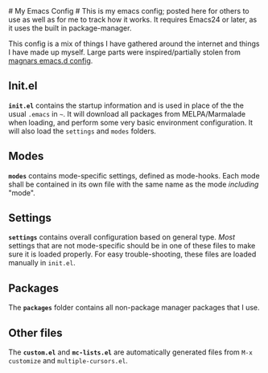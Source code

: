 <meta http-equiv='Content-Type' content='text/html; charset=utf-8' />
# My Emacs Config #
This is my emacs config; posted here for others to use as well as for me to
track how it works. It requires Emacs24 or later, as it uses the built in
package-manager.

This config is a mix of things I have gathered around the internet and things I
have made up myself. Large parts were inspired/partially stolen from
[magnars emacs.d config](http://www.github.com/magnars/.emacs.d).

## Init.el ##
**`init.el`** contains the startup information and is used in place of the the usual `.emacs` in
  `~`. It will download all packages from MELPA/Marmalade when loading, and
  perform some very basic environment configuration. It will also load the
  `settings` and `modes` folders.

## Modes ##
**`modes`** contains mode-specific settings, defined as mode-hooks. Each mode
  shall be contained in its own file with the same name as the mode *including*
  "mode".

## Settings ##
**`settings`** contains overall configuration based on general type. *Most*
settings that are not mode-specific should be in one of these files to make sure
it is loaded properly. For easy trouble-shooting, these files are loaded
manually in `init.el`.

## Packages ##
The **`packages`** folder contains all non-package manager packages that I use.

## Other files ##
The **`custom.el`** and **`mc-lists.el`** are automatically generated files from
`M-x customize` and `multiple-cursors.el`. 






